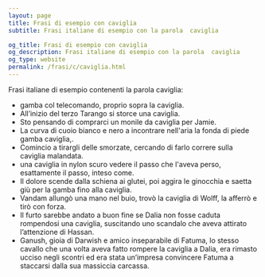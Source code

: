 ```yaml
---
layout: page
title: Frasi di esempio con caviglia 
subtitle: Frasi italiane di esempio con la parola  caviglia

og_title: Frasi di esempio con caviglia 
og_description: Frasi italiane di esempio con la parola  caviglia
og_type: website
permalink: /frasi/c/caviglia.html
---
```


Frasi italiane di esempio contenenti la parola caviglia:


- gamba col telecomando, proprio sopra la caviglia.
- All’inizio del terzo Tarango si storce una caviglia.
- Sto pensando di comprarci un monile da caviglia per Jamie.
- La curva di cuoio bianco e nero a incontrare nell'aria la fonda di piede gamba caviglia,.
- Comincio a tirargli delle smorzate, cercando di farlo correre sulla caviglia malandata.
- una caviglia in nylon scuro vedere il passo che l'aveva perso, esattamente il passo, inteso come.
- Il dolore scende dalla schiena ai glutei, poi aggira le ginocchia e saetta giù per la gamba fino alla caviglia.
- Vandam allungò una mano nel buio, trovò la caviglia di Wolff, la afferrò e tirò con forza.
- Il furto sarebbe andato a buon fine se Dalia non fosse caduta rompendosi una caviglia, suscitando uno scandalo che aveva attirato l’attenzione di Hassan.
- Ganush, gioia di Darwish e amico inseparabile di Fatuma, lo stesso cavallo che una volta aveva fatto rompere la caviglia a Dalia, era rimasto ucciso negli scontri ed era stata un’impresa convincere Fatuma a staccarsi dalla sua massiccia carcassa.
